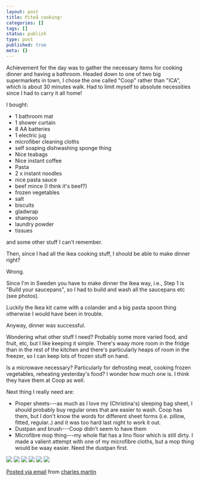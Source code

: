 ```yaml
---
layout: post
title: Piteå cooking!
categories: []
tags: []
status: publish
type: post
published: true
meta: {}
---
```


Achievement for the day was to gather the necessary items for cooking dinner and having a bathroom. Headed down to one of two big supermarkets in town, I chose the one called "Coop" rather than "ICA", which is about 30 minutes walk. Had to limit myself to absolute necessities since I had to carry it all home! 

I bought:

- 1 bathroom mat
- 1 shower curtain
- 8 AA batteries
- 1 electric jug
- microfiber cleaning cloths
- self soaping dishwashing sponge thing
- Nice teabags
- Nice instant coffee
- Pasta
- 2 x instant noodles
- nice pasta sauce
- beef mince (I think it's beef?)
- frozen vegetables
- salt
- biscuits
- gladwrap
- shampoo
- laundry powder
- tissues

and some other stuff I can't remember.

Then, since I had all the ikea cooking stuff, I should be able to make dinner right?

Wrong.

Since I'm in Sweden you have to make dinner the Ikea way, i.e., Step 1 is "Build your saucepans", so I had to build and wash all the saucepans etc (see photos).

Luckily the Ikea kit came with a colander and a big pasta spoon thing otherwise I would have been in trouble.

Anyway, dinner was successful.

Wondering what other stuff I need? Probably some more varied food, and fruit, etc, but I like keeping it simple. There's waay more room in the fridge than in the rest of the kitchen and there's particularly heaps of room in the freezer, so I can keep lots of frozen stuff on hand. 

Is a microwave necessary? Particularly for defrosting meat, cooking frozen vegetables, reheating yesterday's food? I wonder how much one is. I think they have them at Coop as well.

Next thing I really need are:

- Proper sheets---as much as I love my (Christina's) sleeping bag sheet, I should probably buy regular ones that are easier to wash. Coop has them, but I don't know the words for different sheet forms (i.e. pillow, fitted, regular..) and it was too hard last night to work it out.
- Dustpan and brush---Coop didn't seem to have them
- Microfibre mop thing---my whole flat has a lino floor which is still dirty. I made a valient attempt with one of my microfibre cloths, but a mop thing would be waay easier. Need the dustpan first.

![]({{site.baseurl}}/assets/posterous/charlesmartin/10/20101021-piteaapartment-IMG_5091.jpg) 
![]({{site.baseurl}}/assets/posterous/charlesmartin/10/20101021-piteaapartment-IMG_5093.jpg) 
![]({{site.baseurl}}/assets/posterous/charlesmartin/10/20101021-piteaapartment-IMG_5095.jpg) 
![]({{site.baseurl}}/assets/posterous/charlesmartin/10/20101021-piteaapartment-IMG_5098.jpg) 
![]({{site.baseurl}}/assets/posterous/charlesmartin/10/20101021-piteaapartment-IMG_5100.jpg) 
![]({{site.baseurl}}/assets/posterous/charlesmartin/10/20101021-piteaapartment-IMG_5102.jpg)

[Posted via email](http://posterous.com)  from 
[charles martin](http://charlesmartin.posterous.com/pitea-cooking)
